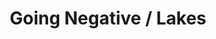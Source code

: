 ---
ee_id: '4277'
site: '1'
type: '2'
long_id: 2014-088 Going Negative / Lakes
url: 2014-088-going-negative-lakes
title: Going Negative / Lakes
year: '2014'
medium: 1920x1080 H.264/MPEG-4 Part 10 looped digital file (from​lossless Quicktime
  Animation master), media player, 70” flatscreen, armature, various cables
commission:
add_credit:
dims: 79 x 36.5 x 11 inches
pitch:
ps:
live_url:
related: |-
  [4297] [2015-159-fuck-negativity-sweatpants-srf-027] 2015-159 Fuck Negativity Sweatpants (SRF-027)
  [4298] [2015-158-fuck-negativity-hoodie-srf-026] 2015-158 Fuck Negativity Hoodie (SRF-026)
  [4299] [2015-157-fuck-negativity-t-shirt-srf-025] 2015-157 Fuck Negativity T-Shirt (SRF-025)
  [4305] [2015-164-fuck-negativity-slides-srf-032] 2015-164 Fuck Negativity Slides (SRF-032)
  [4306] [2015-162-fuck-negativity-dog-tags-srf-030] 2015-162 Fuck Negativity Dog Tags (SRF-030)
youtube:
imgs: going-negative-2014-088-full-database-team-JL.jpg
subheading:
year2: '2014'
download:
add_credits:
related_code:
layout: things-i-made
---